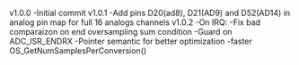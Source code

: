 v1.0.0
-Initial commit
v1.0.1
-Add pins D20(ad8), D21(AD9) and D52(AD14) in analog pin map for full 16 analogs channels
v1.0.2
-On IRQ:
    -Fix bad comparaizon on end oversampling sum condition
    -Guard on ADC_ISR_ENDRX
    -Pointer semantic for better optimization
-faster OS_GetNumSamplesPerConversion()
